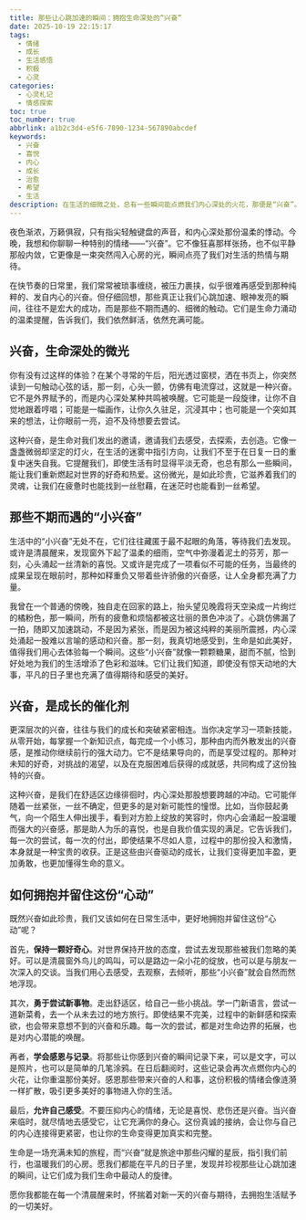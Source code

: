 ```yaml
---
title: 那些让心跳加速的瞬间：拥抱生命深处的“兴奋”
date: 2025-10-19 22:15:17
tags:
  - 情绪
  - 成长
  - 生活感悟
  - 积极
  - 心灵
categories:
  - 心灵札记
  - 情感探索
toc: true
toc_number: true
abbrlink: a1b2c3d4-e5f6-7890-1234-567890abcdef
keywords:
  - 兴奋
  - 喜悦
  - 内心
  - 成长
  - 治愈
  - 希望
  - 生活
description: 在生活的细微之处，总有一些瞬间能点燃我们内心深处的火花，那便是“兴奋”。它不是喧嚣的狂喜，而是生命力涌动的温柔提醒。这篇文章将带你探索那些让心跳加速的时刻，感受它们如何滋养我们的灵魂，成为我们前行的动力，并学会如何拥抱这份珍贵的内在能量，让生命充满温暖与光亮。
---
```


夜色渐浓，万籁俱寂，只有指尖轻触键盘的声音，和内心深处那份温柔的悸动。今晚，我想和你聊聊一种特别的情绪——“兴奋”。它不像狂喜那样张扬，也不似平静那般内敛，它更像是一束突然闯入心房的光，瞬间点亮了我们对生活的热情与期待。

在快节奏的日常里，我们常常被琐事缠绕，被压力裹挟，似乎很难再感受到那种纯粹的、发自内心的兴奋。但仔细回想，那些真正让我们心跳加速、眼神发亮的瞬间，往往不是宏大的成功，而是那些不期而遇的、细微的触动。它们是生命力涌动的温柔提醒，告诉我们，我们依然鲜活，依然充满可能。

## 兴奋，生命深处的微光

你有没有过这样的体验？在某个寻常的午后，阳光透过窗棂，洒在书页上，你突然读到一句触动心弦的话，那一刻，心头一颤，仿佛有电流穿过，这就是一种兴奋。它不是外界赋予的，而是内心深处某种共鸣被唤醒。它可能是一段旋律，让你不自觉地跟着哼唱；可能是一幅画作，让你久久驻足，沉浸其中；也可能是一个突如其来的想法，让你眼前一亮，迫不及待想要去尝试。

这种兴奋，是生命对我们发出的邀请，邀请我们去感受，去探索，去创造。它像一盏盏微弱却坚定的灯火，在生活的迷雾中指引方向，让我们不至于在日复一日的重复中迷失自我。它提醒我们，即使生活有时显得平淡无奇，也总有那么一些瞬间，能让我们重新燃起对世界的好奇和热爱。这份微光，是如此珍贵，它滋养着我们的灵魂，让我们在疲惫时也能找到一丝慰藉，在迷茫时也能看到一丝希望。

## 那些不期而遇的“小兴奋”

生活中的“小兴奋”无处不在，它们往往藏匿于最不起眼的角落，等待我们去发现。或许是清晨醒来，发现窗外下起了温柔的细雨，空气中弥漫着泥土的芬芳，那一刻，心头涌起一丝清新的喜悦。又或许是完成了一项看似不可能的任务，当最终的成果呈现在眼前时，那种如释重负又带着些许骄傲的兴奋感，让人全身都充满了力量。

我曾在一个普通的傍晚，独自走在回家的路上，抬头望见晚霞将天空染成一片绚烂的橘粉色，那一瞬间，所有的疲惫和烦恼都被这壮丽的景色冲淡了。心跳仿佛漏了一拍，随即又加速跳动，不是因为紧张，而是因为被这纯粹的美丽所震撼，内心深处涌起一股难以言喻的感动和兴奋。那一刻，我真切地感受到，生命是如此美好，值得我们用心去体验每一个瞬间。这些“小兴奋”就像一颗颗糖果，甜而不腻，恰到好处地为我们的生活增添了色彩和滋味。它们让我们知道，即使没有惊天动地的大事，平凡的日子里也充满了值得期待和感受的美好。

## 兴奋，是成长的催化剂

更深层次的兴奋，往往与我们的成长和突破紧密相连。当你决定学习一项新技能，从零开始，每掌握一个新知识点，每完成一个小练习，那种由内而外散发出的兴奋感，是推动你继续前行的强大动力。它不是结果导向的，而是享受过程的。那种对未知的好奇，对挑战的渴望，以及在克服困难后获得的成就感，共同构成了这份独特的兴奋。

这种兴奋，是我们在舒适区边缘徘徊时，内心深处那股想要跨越的冲动。它可能伴随着一丝紧张，一丝不确定，但更多的是对新可能性的憧憬。比如，当你鼓起勇气，向一个陌生人伸出援手，看到对方脸上绽放的笑容时，你内心会涌起一股温暖而强大的兴奋感，那是助人为乐的喜悦，也是自我价值实现的满足。它告诉我们，每一次的尝试，每一次的付出，即使结果不尽如人意，过程中的那份投入和激情，本身就是一种宝贵的收获。正是这些由兴奋驱动的成长，让我们变得更加丰盈，更加勇敢，也更加懂得生命的意义。

## 如何拥抱并留住这份“心动”

既然兴奋如此珍贵，我们又该如何在日常生活中，更好地拥抱并留住这份“心动”呢？

首先，**保持一颗好奇心**。对世界保持开放的态度，尝试去发现那些被我们忽略的美好。可以是清晨窗外鸟儿的鸣叫，可以是路边一朵小花的绽放，也可以是与朋友一次深入的交谈。当我们用心去感受，去观察，去倾听，那些“小兴奋”就会自然而然地浮现。

其次，**勇于尝试新事物**。走出舒适区，给自己一些小挑战。学一门新语言，尝试一道新菜肴，去一个从未去过的地方旅行。即使结果不完美，过程中的新鲜感和探索欲，也会带来意想不到的兴奋和乐趣。每一次的尝试，都是对生命边界的拓展，也是对内心潜能的唤醒。

再者，**学会感恩与记录**。将那些让你感到兴奋的瞬间记录下来，可以是文字，可以是照片，也可以是简单的几笔涂鸦。在日后翻阅时，这些记录会再次点燃你内心的火花，让你重温那份美好。感恩那些带来兴奋的人和事，这份积极的情绪会像涟漪一样扩散，吸引更多美好的事物进入你的生活。

最后，**允许自己感受**。不要压抑内心的情绪，无论是喜悦、悲伤还是兴奋。当兴奋来临时，就尽情地去感受它，让它充满你的身心。这份真诚的接纳，会让你与自己的内心连接得更紧密，也让你的生命变得更加真实和完整。

生命是一场充满未知的旅程，而“兴奋”就是旅途中那些闪耀的星辰，指引我们前行，也温暖我们的心房。愿我们都能在平凡的日子里，发现并珍视那些让心跳加速的瞬间，让它们成为我们生命中最动人的旋律。

愿你我都能在每一个清晨醒来时，怀揣着对新一天的兴奋与期待，去拥抱生活赋予的一切美好。